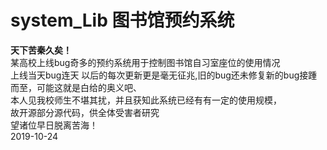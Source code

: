 # system_Lib 图书馆预约系统


__天下苦秦久矣！__<br>
某高校上线bug奇多的预约系统用于控制图书馆自习室座位的使用情况<br>
上线当天bug连天 以后的每次更新更是毫无征兆,旧的bug还未修复新的bug接踵而至，可能这就是白给的奥义吧、<br>
本人见我校师生不堪其扰，并且获知此系统已经有有一定的使用规模，<br>
故开源部分源代码，供全体受害者研究<br>
望诸位早日脱离苦海！<br>
2019-10-24<br>
